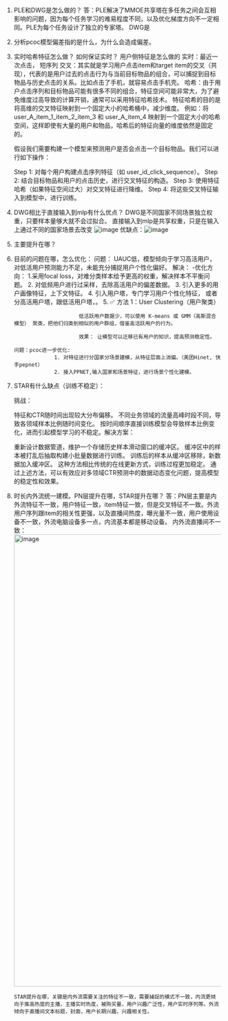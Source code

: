 1. PLE和DWG是怎么做的？
    答：PLE解决了MMOE共享塔在多任务之间会互相影响的问题，因为每个任务学习的难易程度不同，以及优化梯度方向不一定相同。PLE为每个任务设计了独立的专家塔。
       DWG是
2. 分析pcoc模型偏差指的是什么，为什么会造成偏差。


3. 实时哈希特征怎么做？ 如何保证实时？ 用户侧特征是怎么做的
   实时：最近一次点击， 短序列
   交叉：其实就是学习用户点击item和target item的交叉（共现），代表的是用户过去的点击行为与当前目标物品的组合，可以捕捉到目标物品与历史点击的关系。比如点击了手机，就容易点击手机壳。
   哈希：由于用户点击序列和目标物品可能有很多不同的组合，特征空间可能非常大，为了避免维度过高导致的计算开销，通常可以采用特征哈希技术。
        特征哈希的目的是将高维的交叉特征映射到一个固定大小的哈希桶中，减少维度。
        例如：将 user_A_item_1_item_2_item_3 和 user_A_item_4 映射到一个固定大小的哈希空间，这样即使有大量的用户和物品，哈希后的特征向量的维度依然是固定的。

   假设我们需要构建一个模型来预测用户是否会点击一个目标物品。我们可以进行如下操作：

    Step 1: 对每个用户构建点击序列特征（如 user_id_click_sequence）。
    Step 2: 结合目标物品和用户的点击历史，进行交叉特征的构造。
    Step 3: 使用特征哈希（如果特征空间过大）对交叉特征进行降维。
    Step 4: 将这些交叉特征输入到模型中，进行训练。
4. DWG相比于直接输入到mlp有什么优点？
    DWG是不同国家不同场景独立权重，只要样本量够大就不会过拟合。 直接输入到mlp是共享权重，只是在输入上通过不同的国家场景去改变
    ![image](https://github.com/user-attachments/assets/28f7c381-9c36-408d-807b-71eecb488556)
    优缺点：![image](https://github.com/user-attachments/assets/ef70a794-5b4b-46be-8945-41fecb9760b0)

5. 主要提升在哪？
6. 目前的问题在哪，怎么优化：
       问题： UAUC低，模型倾向于学习高活用户，对低活用户预测能力不足，未能充分捕捉用户个性化偏好。
       解决： -优化方向： 1.采用focal loss，对难分类样本给予更高的权重，解决样本不平衡问题。
                       2. 对低频用户进行过采样，去除高活用户的偏差数据。
                       3. 引入更多的用户画像特征，上下文特征。
                       4. 引入用户塔，专门学习用户个性化特征， 或者分高活用户塔，跟低活用户塔，。
                       5. ✅ 方法 1：User Clustering（用户聚类）

                            低活跃用户数据少，可以使用 K-means 或 GMM（高斯混合模型） 聚类，把他们归类到相似的用户群组，借鉴高活跃用户的行为。
                            
                            效果： 让模型可以迁移已有用户的知识，提高预测稳定性。
   
       问题：pcoc进一步优化:
                    1. 对特征进行分国家分场景建模，从特征层面上消偏。（美团Hinet, 快手pepnet）
                    2. 接入PPNET,输入国家和场景特征，进行场景个性化建模。




6. STAR有什么缺点（训练不稳定）：
    
    ​挑战：
    
    特征和CTR随时间出现较大分布偏移。
    不同业务领域的流量高峰时段不同，导致各领域样本比例随时间变化。
    按时间顺序直接训练模型会导致样本比例变化，进而引起模型学习的不稳定。
    ​解决方案：
    
    重新设计数据管道，维护一个存储历史样本滑动窗口的缓冲区。
    缓冲区中的样本被打乱后抽取构建小批量数据进行训练。
    训练后的样本从缓冲区移除，新数据加入缓冲区。
    这种方法相比传统的在线更新方式，训练过程更加稳定。
    通过上述方法，可以有效应对多领域CTR预测中的数据动态变化问题，提高模型的稳定性和效果。


7. 时长内外流统一建模。PN层提升在哪，STAR提升在哪？
   答：PN层主要是内外流特征不一致，用户特征一致，item特征一致，但是交叉特征不一致。外流用户序列跟item的相关性更强，以及直播间热度，曝光量不一致，用户使用设备不一致，外流电脑设备多一点，内流基本都是移动设备。
        内外流直播间不一致：<img width="1051" alt="image" src="https://github.com/user-attachments/assets/39022b3f-0697-445d-a4b5-13b268a357d3" />


       STAR提升在哪，关键是内外流需要关注的特征不一致，需要捕捉的模式不一致，内流更倾向于推高热度的主播，主播实时热度，被购买量，用户兴趣广泛性，用户实时序列等。外流倾向于直播间文本标题，封面，用户长期兴趣，兴趣相关性。

